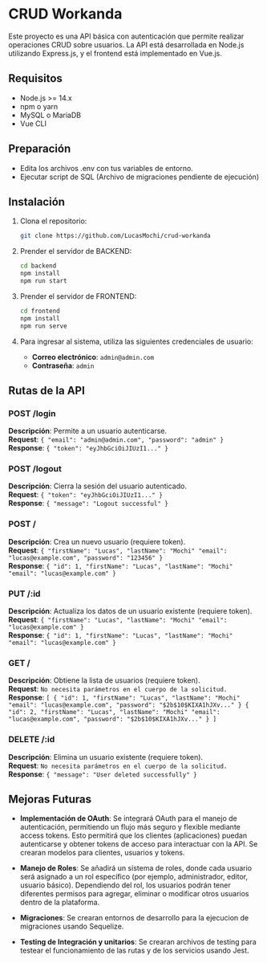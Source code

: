 # CRUD Workanda

Este proyecto es una API básica con autenticación que permite realizar operaciones CRUD sobre usuarios. La API está desarrollada en Node.js utilizando Express.js, y el frontend está implementado en Vue.js.

## Requisitos
- Node.js >= 14.x
- npm o yarn
- MySQL o MariaDB
- Vue CLI

## Preparación

- Edita los archivos .env con tus variables de entorno.
- Ejecutar script de SQL (Archivo de migraciones pendiente de ejecución)
   
## Instalación

1. Clona el repositorio:
   ```bash
   git clone https://github.com/LucasMochi/crud-workanda
   ```

2. Prender el servidor de BACKEND:
   ```bash
   cd backend
   npm install
   npm run start
   ```
   
3. Prender el servidor de FRONTEND:
   ```bash
   cd frontend
   npm install
   npm run serve
   ```
4. Para ingresar al sistema, utiliza las siguientes credenciales de usuario:

   - **Correo electrónico**: `admin@admin.com`
   - **Contraseña**: `admin`

## Rutas de la API

### POST /login
**Descripción**: Permite a un usuario autenticarse.  
**Request**: `{ "email": "admin@admin.com", "password": "admin" }`  
**Response**: `{ "token": "eyJhbGciOiJIUzI1..." }`

### POST /logout
**Descripción**: Cierra la sesión del usuario autenticado.  
**Request**: `{ "token": "eyJhbGciOiJIUzI1..." }`  
**Response**: `{ "message": "Logout successful" }`

### POST /
**Descripción**: Crea un nuevo usuario (requiere token).  
**Request**: `{ "firstName": "Lucas", "lastName": "Mochi" "email": "lucas@example.com", "password": "123456" }`  
**Response**: `{ "id": 1, "firstName": "Lucas", "lastName": "Mochi" "email": "lucas@example.com" }`

### PUT /:id
**Descripción**: Actualiza los datos de un usuario existente (requiere token).  
**Request**: `{ "firstName": "Lucas", "lastName": "Mochi" "email": "lucas@example.com" }`  
**Response**: `{ "id": 1, "firstName": "Lucas", "lastName": "Mochi" "email": "lucas@example.com" }`

### GET /
**Descripción**: Obtiene la lista de usuarios (requiere token).  
**Request**: `No necesita parámetros en el cuerpo de la solicitud.`  
**Response**: `[ { "id": 1, "firstName": "Lucas", "lastName": "Mochi" "email": "lucas@example.com", "password": "$2b$10$KIXA1hJXv..." } { "id": 2, "firstName": "Lucas", "lastName": "Mochi" "email": "lucas@example.com", "password": "$2b$10$KIXA1hJXv..." } ]`

### DELETE /:id
**Descripción**: Elimina un usuario existente (requiere token).  
**Request**: `No necesita parámetros en el cuerpo de la solicitud.`  
**Response**: `{ "message": "User deleted successfully" }`

## Mejoras Futuras

- **Implementación de OAuth**: Se integrará OAuth para el manejo de autenticación, permitiendo un flujo más seguro y flexible mediante access tokens. Esto permitirá que los clientes (aplicaciones) puedan autenticarse y obtener tokens de acceso para interactuar con la API. Se crearan modelos para clientes, usuarios y tokens.

- **Manejo de Roles**: Se añadirá un sistema de roles, donde cada usuario será asignado a un rol específico (por ejemplo, administrador, editor, usuario básico). Dependiendo del rol, los usuarios podrán tener diferentes permisos para agregar, eliminar o modificar otros usuarios dentro de la plataforma.

- **Migraciones**: Se crearan entornos de desarrollo para la ejecucion de migraciones usando Sequelize.

- **Testing de Integración y unitarios**: Se crearan archivos de testing para testear el funcionamiento de las rutas y de los servicios usando Jest.
